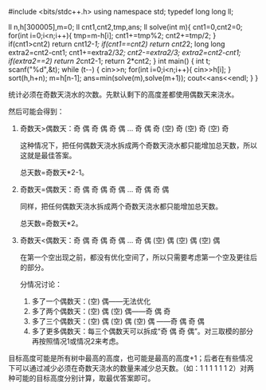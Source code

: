 #include <bits/stdc++.h>
using namespace std;
typedef long long ll;

ll n,h[300005],m=0;
ll cnt1,cnt2,tmp,ans;
ll solve(int m){
    cnt1=0,cnt2=0;
    for(int i=0;i<n;i++){
        tmp=m-h[i];
        cnt1+=tmp%2;
        cnt2+=tmp/2;
    }
    if(cnt1>cnt2) return cnt1*2-1;
    if(cnt1==cnt2) return cnt2*2;
    long long extra2=cnt2-cnt1;
    cnt1+=extra2/3*2;
    cnt2-=extra2/3;
    extra2=cnt2-cnt1; 
    if(extra2==2) return 2*cnt2-1;
    return 2*cnt2;
}
int main() {
    int t;
    scanf("%d",&t);
    while (t--) {
        cin>>n;
        for(int i=0;i<n;i++){
            cin>>h[i];
        }
        sort(h,h+n);
        m=h[n-1];
        ans=min(solve(m),solve(m+1));
        cout<<ans<<endl;
    }
}


统计必须在奇数天浇水的次数。先默认剩下的高度差都使用偶数天来浇水。

然后可能会得到：

1. 奇数天>偶数天：奇 偶 奇 偶 奇 偶 ... 奇 偶 奇 (空) 奇 (空) 奇 (空) 奇
    
    这种情况下，把任何偶数天浇水拆成两个奇数天浇水都只能增加总天数，所以这就是最佳答案。
    
    总天数=奇数天*2-1。
    
2. 奇数天=偶数天：奇 偶 奇 偶 奇 偶 ... 奇 偶 奇 偶
    
    同样，把任何偶数天浇水拆成两个奇数天浇水都只能增加总天数。
    
    总天数=奇数天*2。
    
3. 奇数天<偶数天：奇 偶 奇 偶 奇 偶 ... 奇 偶 (空) 偶 (空) 偶 (空) 偶
    
    在第一个空出现之前，都没有优化空间了，所以只需要考虑第一个空及更往后的部分。
    
    分情况讨论：
    
    1. 多了一个偶数天：(空) 偶——无法优化
    2. 多了两个偶数天：(空) 偶 (空) 偶——奇 偶 奇
    3. 多了三个偶数天：(空) 偶 (空) 偶 (空) 偶 ——奇 偶 奇 偶
    4. 多了更多偶数天：每三个偶数天可以拆成“奇 偶 奇 偶”。对三取模的部分再按照情况1或情况2来考虑。

目标高度可能是所有树中最高的高度，也可能是最高的高度+1；后者在有些情况下可以通过减少必须在奇数天浇水的数量来减少总天数。（如：1 1 1 1 1 1 2）对两种可能的目标高度分别计算，取最优答案即可。